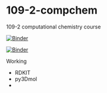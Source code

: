 # 109-2-compchem
109-2 computational chemistry course

[![Binder](https://mybinder.org/badge_logo.svg)](https://mybinder.org/v2/gh/yychuang/109-2-compchem/HEAD?filepath=index.ipynb)

[![Binder](https://mybinder.org/badge_logo.svg)](https://mybinder.org/v2/gh/yychuang/109-2-compchem/HEAD?urlpath=lab)


Working
* RDKIT
* py3Dmol
* 

